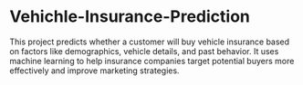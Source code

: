 # Vehichle-Insurance-Prediction
This project predicts whether a customer will buy vehicle insurance based on factors like demographics, vehicle details, and past behavior. It uses machine learning to help insurance companies target potential buyers more effectively and improve marketing strategies.
